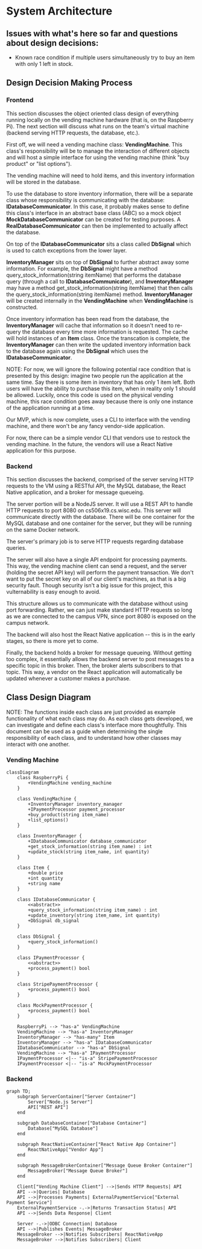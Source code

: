 # System Architecture

## Issues with what's here so far and questions about design decisions: 

- Known race condition if multiple users simultaneously try to buy an item with only 1 left in stock.

## Design Decision Making Process

### Frontend

This section discusses the object oriented class design of everything running locally on the vending machine hardware (that is, on the Raspberry Pi). The next section will discuss what runs on the team's virtual machine (backend serving HTTP requests, the database, etc.).

First off, we will need a vending machine class: **VendingMachine**. This class's responsibility will be to manage the interaction of different objects and will host a simple interface for using the vending machine (think "buy product" or "list options").

The vending machine will need to hold items, and this inventory information will be stored in the database.

To use the database to store inventory information, there will be a separate class whose responsibility is communicating with the database: **IDatabaseCommunicator**. In this case, it probably makes sense to define this class's interface in an abstract base class (ABC) so a mock object **MockDatabaseCommunicator** can be created for testing purposes. A **RealDatabaseCommunicator** can then be implemented to actually affect the database.

On top of the **IDatabaseCommunicator** sits a class called **DbSignal** which is used to catch exceptions from the lower layer.

**InventoryManager** sits on top of **DbSignal** to further abstract away some information. For example, the **DbSignal** might have a method query_stock_information(string itemName) that performs the database query (through a call to **IDatabaseCommunicator**), and **InventoryManager** may have a method get_stock_information(string itemName) that then calls the query_stock_information(string itemName) method. **InventoryManager** will be created internally in the **VendingMachine** when **VendingMachine** is constructed.

Once inventory information has been read from the database, the **InventoryManager** will cache that information so it doesn't need to re-query the database every time more information is requested. The cache will hold instances of an **Item** class. Once the transcation is complete, the **InventoryManager** can then write the updated inventory information back to the database again using the **DbSignal** which uses the **IDatabaseCommunicator**.

NOTE: For now, we will ignore the following potential race condition that is presented by this design: imagine two people run the application at the same time. Say there is some item in inventory that has only 1 item left. Both users will have the ability to purchase this item, when in reality only 1 should be allowed. Luckily, once this code is used on the physical vending machine, this race condition goes away because there is only one instance of the application running at a time.

Our MVP, which is now complete, uses a CLI to interface with the vending machine, and there won't be any fancy vendor-side application.

For now, there can be a simple vendor CLI that vendors use to restock the vending machine. In the future, the vendors will use a React Native application for this purpose.

### Backend

This section discusses the backend, comprised of the server serving HTTP requests to the VM using a RESTful API, the MySQL database, the React Native application, and a broker for message queueing.

The server portion will be a NodeJS server. It will use a REST API to handle HTTP requests to port 8080 on cs506x19.cs.wisc.edu. This server will communicate directly with the database. There will be one container for the MySQL database and one container for the server, but they will be running on the same Docker network.

The server's primary job is to serve HTTP requests regarding database queries.

The server will also have a single API endpoint for processing payments. This way, the vending machine client can send a request, and the server (holding the secret API key) will perform the payment transaction. We don't want to put the secret key on all of our client's machines, as that is a big security fault. Though security isn't a big issue for this project, this vulternability is easy enough to avoid. 

This structure allows us to communicate with the database without using port forwarding. Rather, we can just make standard HTTP requests so long as we are connected to the campus VPN, since port 8080 is exposed on the campus network.

The backend will also host the React Native application -- this is in the early stages, so there is more yet to come.

Finally, the backend holds a broker for message queueing. Without getting too complex, it essentially allows the backend server to post messages to a specific topic in this broker. Then, the broker alerts subscribers to that topic. This way, a vendor on the React application will automatically be updated whenever a customer makes a purchase.

## Class Design Diagram

NOTE: The functions inside each class are just provided as example functionality of what each class may do. As each class gets developed, we can investigate and define each class's interface more thoughtfully. This document can be used as a guide when determining the single responsibility of each class, and to understand how other classes may interact with one another.

### Vending Machine

```mermaid
classDiagram
    class RaspberryPi {
        +VendingMachine vending_machine
    }

    class VendingMachine {
        +InventoryManager inventory_manager
        +IPaymentProcessor payment_processor
        +buy_product(string item_name)
        +list_options()
    }

    class InventoryManager {
        +IDatabaseCommunicator database_communicator
        +get_stock_information(string item_name) : int
        +update_stock(string item_name, int quantity)
    }
    
    class Item {
        +double price
        +int quantity
        +string name
    }

    class IDatabaseCommunicator {
        <<abstract>>
        +query_stock_information(string item_name) : int
        +update_inventory(string item_name, int quantity)
        +DbSignal db_signal
    }

    class DbSignal {
        +query_stock_information()
    }

    class IPaymentProcessor {
        <<abstract>>
        +process_payment() bool
    }

    class StripePaymentProcessor {
        +process_payment() bool
    }

    class MockPaymentProcessor {
        +process_payment() bool
    }

    RaspberryPi --> "has-a" VendingMachine
    VendingMachine --> "has-a" InventoryManager
    InventoryManager --> "has-many" Item
    InventoryManager --> "has-a" IDatabaseCommunicator
    IDatabaseCommunicator --> "has-a" DbSignal
    VendingMachine --> "has-a" IPaymentProcessor
    IPaymentProcessor <|-- "is-a" StripePaymentProcessor
    IPaymentProcessor <|-- "is-a" MockPaymentProcessor

```
### Backend

```mermaid
graph TD;
    subgraph ServerContainer["Server Container"]
        Server["Node.js Server"]
        API["REST API"]
    end

    subgraph DatabaseContainer["Database Container"]
        Database["MySQL Database"]
    end

    subgraph ReactNativeContainer["React Native App Container"]
        ReactNativeApp["Vendor App"]
    end

    subgraph MessageBrokerContainer["Message Queue Broker Container"]
        MessageBroker["Message Queue Broker"]
    end

    Client["Vending Machine Client"] -->|Sends HTTP Requests| API
    API -->|Queries| Database
    API -->|Processes Payments| ExternalPaymentService["External Payment Service"]
    ExternalPaymentService -.->|Returns Transaction Status| API
    API -->|Sends Data Response| Client

    Server -.->|ODBC Connection| Database
    API -->|Publishes Events| MessageBroker
    MessageBroker -->|Notifies Subscribers| ReactNativeApp
    MessageBroker -->|Notifies Subscribers| Client
```